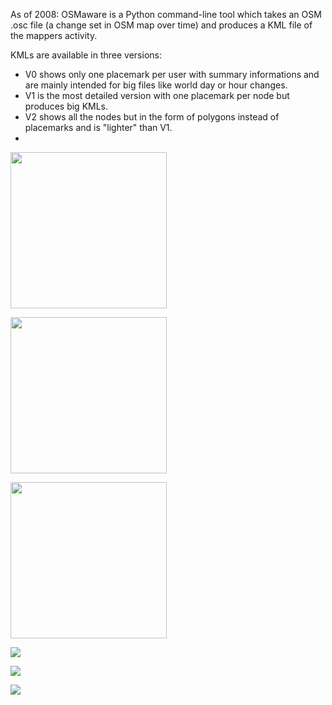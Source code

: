 As of 2008: OSMaware is a Python command-line tool  which takes an OSM .osc file (a change set in OSM map over time) and produces a KML file of the mappers activity.

KMLs are available in three versions: 
* V0 shows only one placemark per user with summary informations and are mainly intended for big files like world day or hour changes.
* V1 is the most detailed version with one placemark per node but produces big KMLs.
* V2 shows all the nodes but in the form of polygons instead of placemarks and is "lighter" than V1.
* 
<a href="http://farm3.static.flickr.com/2291/2486256508_8de573fbfa_o.png"><img src="http://farm3.static.flickr.com/2291/2486256508_8de573fbfa_o.png" width="250">  </a>

<a href="http://farm3.static.flickr.com/2253/2460169592_c771287306_o.png"><img src="http://farm3.static.flickr.com/2253/2460169592_c771287306_o.png" width="250">  </a>

<a href="http://farm4.static.flickr.com/3288/2493493984_77cd3ba75b_m.jpg"><img src="http://farm4.static.flickr.com/3288/2493493984_77cd3ba75b_m.jpg" width="250">  </a>

<a href="http://farm4.static.flickr.com/3082/2475990682_6f3398ff9e_m.jpg" width="250"><img src="http://farm4.static.flickr.com/3082/2475990682_6f3398ff9e_m.jpg">  </a>

<a href="http://farm3.static.flickr.com/2162/2475990354_73d978eeb9_m.jpg" width="250"><img src="http://farm3.static.flickr.com/2162/2475990354_73d978eeb9_m.jpg">  </a>

<a href="http://farm4.static.flickr.com/3074/2509007109_de174267ca_m.jpg" width="250"><img src="http://farm4.static.flickr.com/3074/2509007109_de174267ca_m.jpg">  </a>










